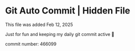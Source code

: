 # Git Auto Commit | Hidden File

This file was added Feb 12, 2025

Just for fun and keeping my daily git commit active 🤪

commit number: 466099
